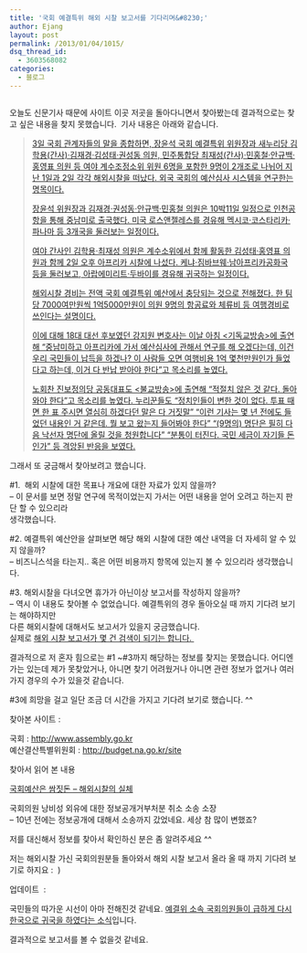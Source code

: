 ```yaml
---
title: '국회 예결특위 해외 시찰 보고서를 기다리며&#8230;'
author: Ejang
layout: post
permalink: /2013/01/04/1015/
dsq_thread_id:
  - 3603568082
categories:
  - 블로그
---
```

<img class="aligncenter" src="http://farm6.staticflickr.com/5286/5226383925_b3e4bd8b19_o.png" alt="" />

오늘도 신문기사 때문에 사이트 이곳 저곳을 돌아다니면서 찾아봤는데 결과적으로는 찾고 싶은 내용을 찾지 못했습니다.  기사 내용은 아래와 같습니다.

> <a href="http://www.hani.co.kr/arti/politics/politics_general/568108.html" target="_blank">3일 국회 관계자들의 말을 종합하면, 장윤석 국회 예결특위 위원장과 새누리당 김학용(간사)·김재경·김성태·권성동 의원, 민주통합당 최재성(간사)·민홍철·안규백·홍영표 의원 등 여야 계수조정소위 위원 6명을 포함한 9명이 2개조로 나뉘어 지난 1일과 2일 각각 해외시찰을 떠났다. 외국 국회의 예산심사 시스템을 연구한는 명목이다.</a>
> 
> <a href="http://www.hani.co.kr/arti/politics/politics_general/568108.html" target="_blank">장윤석 위원장과 김재경·권성동·안규백·민홍철 의원은 10박11일 일정으로 인천공항을 통해 중남미로 출국했다. 미국 로스앤젤레스를 경유해 멕시코·코스타리카·파나마 등 3개국을 둘러보는 일정이다.</a>
> 
> <a href="http://www.hani.co.kr/arti/politics/politics_general/568108.html" target="_blank">여야 간사인 김학용·최재성 의원은 계수소위에서 함께 활동한 김성태·홍영표 의원과 함께 2일 오후 아프리카 시찰에 나섰다. 케냐·짐바브웨·남아프리카공화국 등을 둘러보고, 아랍에미리트·두바이를 경유해 귀국하는 일정이다.</a>
> 
> <a href="http://www.hani.co.kr/arti/politics/politics_general/568108.html" target="_blank">해외시찰 경비는 전액 국회 예결특위 예산에서 충당되는 것으로 전해졌다. 한 팀당 7000여만원씩 1억5000만원이 의원 9명의 항공료와 체류비 등 여행경비로 쓰인다는 설명이다.</a>
> 
> <a href="http://www.hani.co.kr/arti/politics/politics_general/568108.html" target="_blank">이에 대해 18대 대선 후보였던 강지원 변호사는 이날 아침 <기독교방송>에 출연해 “중남미하고 아프리카에 가서 예산심사에 관해서 연구를 해 오겠다는데, 이건 우리 국민들이 납득을 하겠나? 이 사람들 오면 여행비용 1억 몇천만원인가 들었다고 하는데, 이거 다 반납 받아야 한다”고 목소리를 높였다.</a>
> 
> <a href="http://www.hani.co.kr/arti/politics/politics_general/568108.html" target="_blank">노회찬 진보정의당 공동대표도 <불교방송>에 출연해 “적절치 않은 것 같다. 돌아와야 한다”고 목소리를 높였다. 누리꾼들도 “정치인들이 변한 것이 없다. 투표 때면 한 표 주시면 열심히 하겠다던 말은 다 거짓말” “이런 기사는 몇 년 전에도 들었던 내용인 거 같은데. 뭘 보고 왔는지 들어봐야 한다” “(9명의) 명단은 필히 다음 낙선자 명단에 올릴 것을 청원합니다” “분통이 터진다. 국민 세금이 자기들 돈인가” 등 격앙된 반응을 보였다.</a>

그래서 또 궁금해서 찾아보려고 했습니다.

#1.  해외 시찰에 대한 목표나 개요에 대한 자료가 있지 않을까?  
&#8211; 이 문서를 보면 정말 연구에 목적이었는지 가서는 어떤 내용을 얻어 오려고 하는지 판단 할 수 있으리라  
생각했습니다.

#2. 예결특위 예산안을 살펴보면 해당 해외 시찰에 대한 예산 내역을 더 자세히 알 수 있지 않을까?  
&#8211; 비즈니스석을 타는지.. 혹은 어떤 비용까지 항목에 있는지 볼 수 있으리라 생각했습니다.

#3. 해외시찰을 다녀오면 휴가가 아닌이상 보고서를 작성하지 않을까?  
&#8211; 역시 이 내용도 찾아볼 수 없었습니다. 예결특위의 경우 돌아오실 때 까지 기다려 보기는 해야하지만  
다른 해외시찰에 대해서도 보고서가 있을지 궁금했습니다.  
실제로 <a href="http://www.assembly.go.kr/renew10/k2sch/search_result_main.jsp" target="_blank">해외 시찰 보고서가 몇 건 검색이 되기는 합니다. </a>

결과적으로 저 혼자 힘으로는 #1 ~#3까지 해당하는 정보를 찾지는 못했습니다. 어디엔가는 있는데 제가 못찾았거나, 아니면 찾기 어려웠거나 아니면 관련 정보가 없거나 여러가지 경우의 수가 있을것 같습니다.

#3에 희망을 걸고 일단 조금 더 시간을 가지고 기다려 보기로 했습니다. ^^

찾아본 사이트 :

국회 : <a href="http://www.assembly.go.kr" target="_blank">http://www.assembly.go.kr</a>  
예산결산특별위원회 : <a href="http://budget.na.go.kr/site" target="_blank">http://budget.na.go.kr/site</a>

찾아서 읽어 본 내용

<a href="http://www.peoplepower21.org/Government/545717" target="_blank">국회예산은 쌈짓돈 &#8211; 해외시찰의 실체</a>

국회의원 낭비성 외유에 대한 정보공개거부처분 취소 소송 소장  
&#8211; 10년 전에는 정보공개에 대해서 소송까지 갔었네요. 세상 참 많이 변했죠?

저를 대신해서 정보를 찾아서 확인하신 분은 좀 알려주세요 ^^

저는 해외시찰 가신 국회의원분들 돌아와서 해외 시찰 보고서 올라 올 때 까지 기다려 보기로 하지요 :  )

업데이트  :

국민들의 따가운 시선이 아마 전해진것 같네요. <a href="http://news.khan.co.kr/kh_news/khan_art_view.html?artid=201301061834061&code=910402" target="_blank">예결위 소속 국회의원들이 급하게 다시 한국으로 귀국을 하였다는 소식</a>입니다.

결과적으로 보고서를 볼 수 없을것 같네요.